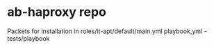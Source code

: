 # ab-haproxy repo

Packets for installation in roles/it-apt/default/main.yml
playbook,yml - tests/playbook

